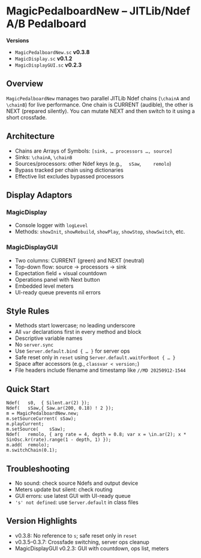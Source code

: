 
# MagicPedalboardNew – JITLib/Ndef A/B Pedalboard

**Versions**
- `MagicPedalboardNew.sc` **v0.3.8**
- `MagicDisplay.sc` **v0.1.2**
- `MagicDisplayGUI.sc` **v0.2.3**

## Overview
`MagicPedalboardNew` manages two parallel JITLib Ndef chains (`\chainA` and `\chainB`) for live performance. One chain is CURRENT (audible), the other is NEXT (prepared silently). You can mutate NEXT and then switch to it using a short crossfade.

## Architecture
- Chains are Arrays of Symbols: `[sink, … processors …, source]`
- Sinks: `\chainA`, `\chainB`
- Sources/processors: other Ndef keys (e.g., `	sSaw`, `	remolo`)
- Bypass tracked per chain using dictionaries
- Effective list excludes bypassed processors

## Display Adaptors
### MagicDisplay
- Console logger with `logLevel`
- Methods: `showInit`, `showRebuild`, `showPlay`, `showStop`, `showSwitch`, etc.

### MagicDisplayGUI
- Two columns: CURRENT (green) and NEXT (neutral)
- Top-down flow: source → processors → sink
- Expectation field + visual countdown
- Operations panel with Next button
- Embedded level meters
- UI-ready queue prevents nil errors

## Style Rules
- Methods start lowercase; no leading underscore
- All `var` declarations first in every method and block
- Descriptive variable names
- No `server.sync`
- Use `Server.default.bind { … }` for server ops
- Safe reset only in `reset` using `Server.default.waitForBoot { … }`
- Space after accessors (e.g., `classvar < version;`)
- File headers include filename and timestamp like `//MD 20250912-1544`

## Quick Start
```supercollider
Ndef(	s0,  { Silent.ar(2) });
Ndef(	sSaw,{ Saw.ar(200, 0.18) ! 2 });
m = MagicPedalboardNew.new;
m.setSourceCurrent(	sSaw);
m.playCurrent;
m.setSource(	sSaw);
Ndef(	remolo, { arg rate = 4, depth = 0.8; var x = \in.ar(2); x * SinOsc.kr(rate).range(1 - depth, 1) });
m.add(	remolo);
m.switchChain(0.1);
```

## Troubleshooting
- No sound: check source Ndefs and output device
- Meters update but silent: check routing
- GUI errors: use latest GUI with UI-ready queue
- `'s' not defined`: use `Server.default` in class files

## Version Highlights
- v0.3.8: No reference to `s`; safe reset only in `reset`
- v0.3.5–0.3.7: Crossfade switching, server ops cleanup
- MagicDisplayGUI v0.2.3: GUI with countdown, ops list, meters
